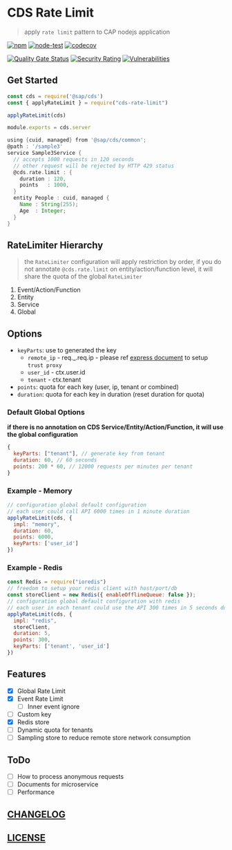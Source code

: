 # CDS Rate Limit

> apply `rate limit` pattern to CAP nodejs application

[![npm](https://img.shields.io/npm/v/cds-rate-limit)](https://www.npmjs.com/package/cds-rate-limit)
[![node-test](https://github.com/Soontao/cds-rate-limit/actions/workflows/nodejs.yml/badge.svg)](https://github.com/Soontao/cds-rate-limit/actions/workflows/nodejs.yml)
[![codecov](https://codecov.io/gh/Soontao/cds-rate-limit/branch/main/graph/badge.svg?token=xzBkWloYNR)](https://codecov.io/gh/Soontao/cds-rate-limit)

[![Quality Gate Status](https://sonarcloud.io/api/project_badges/measure?project=Soontao_cds-rate-limit&metric=alert_status)](https://sonarcloud.io/summary/new_code?id=Soontao_cds-rate-limit)
[![Security Rating](https://sonarcloud.io/api/project_badges/measure?project=Soontao_cds-rate-limit&metric=security_rating)](https://sonarcloud.io/summary/new_code?id=Soontao_cds-rate-limit)
[![Vulnerabilities](https://sonarcloud.io/api/project_badges/measure?project=Soontao_cds-rate-limit&metric=vulnerabilities)](https://sonarcloud.io/summary/new_code?id=Soontao_cds-rate-limit)

## Get Started

```js
const cds = require('@sap/cds')
const { applyRateLimit } = require("cds-rate-limit")

applyRateLimit(cds)

module.exports = cds.server
```

```groovy
using {cuid, managed} from '@sap/cds/common';
@path : '/sample3'
service Sample3Service {
  // accepts 1000 requests in 120 seconds
  // other request will be rejected by HTTP 429 status
  @cds.rate.limit : { 
    duration : 120,
    points   : 1000,
  }
  entity People : cuid, managed {
    Name : String(255);
    Age  : Integer;
  }
}
```

## RateLimiter Hierarchy

> the `RateLimiter` configuration will apply restriction by order, if you do not annotate `@cds.rate.limit` on entity/action/function level, it will share the quota of the global `RateLimiter`

1. Event/Action/Function
2. Entity
3. Service
4. Global

## Options

- `keyParts`: use to generated the key
  - `remote_ip` - req._.req.ip - please ref [express document](http://expressjs.com/en/guide/behind-proxies.html) to setup `trust proxy`
  - `user_id` - ctx.user.id
  - `tenant` - ctx.tenant
- `points`: quota for each key (user, ip, tenant or combined)
- `duration`: quota for each key in duration (reset duration for quota)

### Default Global Options

**if there is no annotation on CDS Service/Entity/Action/Function, it will use the global configuration**

```js
{
  keyParts: ["tenant"], // generate key from tenant
  duration: 60, // 60 seconds
  points: 200 * 60, // 12000 requests per minutes per tenant
}
```

### Example - Memory

```js
// configuration global default configuration
// each user could call API 6000 times in 1 minute duration
applyRateLimit(cds, { 
  impl: "memory", 
  duration: 60, 
  points: 6000, 
  keyParts: ['user_id'] 
})
```

### Example - Redis

```js
const Redis = require("ioredis")
// freedom to setup your redis client with host/port/db
const storeClient = new Redis({ enableOfflineQueue: false });
// configuration global default configuration with redis
// each user in each tenant could use the API 300 times in 5 seconds duration
applyRateLimit(cds, { 
  impl: "redis", 
  storeClient, 
  duration: 5, 
  points: 300, 
  keyParts: ['tenant', 'user_id'] 
})
```

## Features

- [x] Global Rate Limit
- [x] Event Rate Limit
  - [ ] Inner event ignore
- [ ] Custom key
- [x] Redis store
- [ ] Dynamic quota for tenants
- [ ] Sampling store to reduce remote store network consumption

## ToDo

- [ ] How to process anonymous requests
- [ ] Documents for microservice
- [ ] Performance

## [CHANGELOG](./CHANGELOG.md)

## [LICENSE](./LICENSE)
